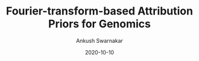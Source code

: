 ---
layout: post
title: "Fourier-transform-based Attribution Priors for Genomics"
author: "Ankush Swarnakar"
presenter: "Ankush Swarnakar"
date:  2020-10-10
categories: [ML, computational biology, deep learning]
papers:
- name: "Fourier-transform-based attribution priors improve the interpretability and stability of deep learning models for genomics"
  link: "https://www.biorxiv.org/content/10.1101/2020.06.11.147272v1"
---